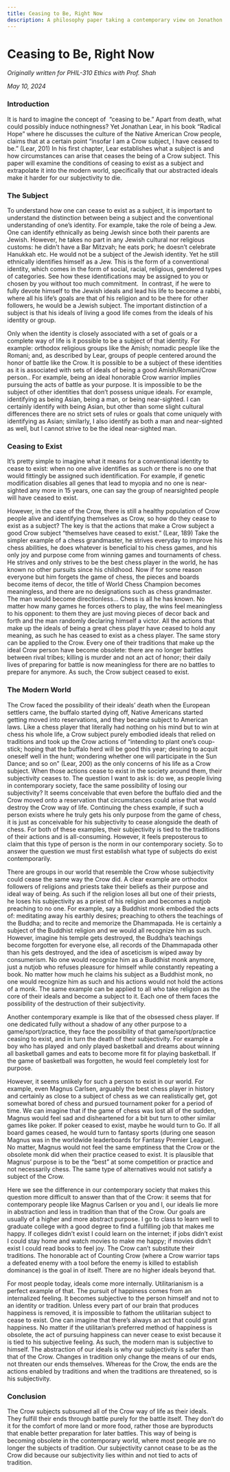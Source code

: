 ```yaml
---
title: Ceasing to Be, Right Now
description: A philosophy paper taking a contemporary view on Jonathon Lear's death of existence.
---
```


# Ceasing to Be, Right Now

*Originally written for PHIL-310 Ethics with Prof. Shah*

*May 10, 2024*

### Introduction
It is hard to imagine the concept of  “ceasing to be.” Apart from death, what could possibly induce nothingness? Yet Jonathan Lear, in his book “Radical Hope” where he discusses the culture of the Native American Crow people, claims that at a certain point “insofar I am a Crow subject, I have ceased to be.” (Lear, 201) In his first chapter, Lear establishes what a subject is and how circumstances can arise that ceases the being of a Crow subject. This paper will examine the conditions of ceasing to exist as a subject and extrapolate it into the modern world, specifically that our abstracted ideals make it harder for our subjectivity to die.

### The Subject
To understand how one can cease to exist as a subject, it is important to understand the distinction between being a subject and the conventional understanding of one’s identity. For example, take the role of being a Jew. One can identify ethnically as being Jewish since both their parents are Jewish. However, he takes no part in any Jewish cultural nor religious customs: he didn’t have a Bar Mitzvah; he eats pork; he doesn’t celebrate Hanukkah etc. He would not be a subject of the Jewish identity. Yet he still ethnically identifies himself as a Jew. This is the form of a conventional identity, which comes in the form of social, racial, religious, gendered types of categories. See how these identifications may be assigned to you or chosen by you without too much commitment.  In contrast, if he were to fully devote himself to the Jewish ideals and lead his life to become a rabbi, where all his life’s goals are that of his religion and to be there for other followers, he would be a Jewish subject. The important distinction of a subject is that his ideals of living a good life comes from the ideals of his identity or group.

Only when the identity is closely associated with a set of goals or a complete way of life is it possible to be a subject of that identity. For example: orthodox religious groups like the Amish; nomadic people like the Romani; and, as described by Lear, groups of people centered around the honor of battle like the Crow. It is possible to be a subject of these identities as it is associated with sets of ideals of being a good Amish/Romani/Crow person.. For example, being an ideal honorable Crow warrior implies pursuing the acts of battle as your purpose. It is impossible to be the subject of other identities that don’t possess unique ideals. For example, identifying as being Asian, being a man, or being near-sighted. I can certainly identify with being Asian, but other than some slight cultural differences there are no strict sets of rules or goals that come uniquely with identifying as Asian; similarly, I also identify as both a man and near-sighted as well, but I cannot strive to be the ideal near-sighted man.

### Ceasing to Exist
It’s pretty simple to imagine what it means for a conventional identity to cease to exist: when no one alive identifies as such or there is no one that would fittingly be assigned such identification. For example, if genetic modification disables all genes that lead to myopia and no one is near-sighted any more in 15 years, one can say the group of nearsighted people will have ceased to exist.

However, in the case of the Crow, there is still a healthy population of Crow people alive and identifying themselves as Crow, so how do they cease to exist as a subject? The key is that the actions that make a Crow subject a good Crow subject “themselves have ceased to exist.” (Lear, 189) Take the simpler example of a chess grandmaster, he strives everyday to improve his chess abilities, he does whatever is beneficial to his chess games, and his only joy and purpose come from winning games and tournaments of chess. He strives and only strives to be the best chess player in the world, he has known no other pursuits since his childhood. Now if for some reason everyone but him forgets the game of chess, the pieces and boards become items of decor, the title of World Chess Champion becomes meaningless, and there are no designations such as chess grandmaster. The man would become directionless… Chess is all he has known. No matter how many games he forces others to play, the wins feel meaningless to his opponent: to them they are just moving pieces of decor back and forth and the man randomly declaring himself a victor. All the actions that make up the ideals of being a great chess player have ceased to hold any meaning, as such he has ceased to exist as a chess player. The same story can be applied to the Crow. Every one of their traditions that make up the ideal Crow person have become obsolete: there are no longer battles between rival tribes; killing is murder and not an act of honor; their daily lives of preparing for battle is now meaningless for there are no battles to prepare for anymore. As such, the Crow subject ceased to exist.

### The Modern World
The Crow faced the possibility of their ideals’ death when the European settlers came, the buffalo started dying off, Native Americans started getting moved into reservations, and they became subject to American laws. Like a chess player that literally had nothing on his mind but to win at chess his whole life, a Crow subject purely embodied ideals that relied on traditions and took up the Crow actions of “intending to plant one’s coup-stick; hoping that the buffalo herd will be good this year; desiring to acquit oneself well in the hunt; wondering whether one will participate in the Sun Dance; and so on” (Lear, 200) as the only concerns of his life as a Crow subject. When those actions cease to exist in the society around them, their subjectivity ceases to.
The question I want to ask is: do we, as people living in contemporary society, face the same possibility of losing our subjectivity? It seems conceivable that even before the buffalo died and the Crow moved onto a reservation that circumstances could arise that would destroy the Crow way of life. Continuing the chess example, if such a person exists where he truly gets his only purpose from the game of chess, it is just as conceivable for his subjectivity to cease alongside the death of chess. For both of these examples, their subjectivity is tied to the traditions of their actions and is all-consuming. However, it feels preposterous to claim that this type of person is the norm in our contemporary society. So to answer the question we must first establish what type of subjects do exist contemporarily.

There are groups in our world that resemble the Crow whose subjectivity could cease the same way the Crow did. A clear example are orthodox followers of religions and priests take their beliefs as their purpose and ideal way of being. As such if the religion loses all but one of their priests, he loses his subjectivity as a priest of his religion and becomes a nutjob preaching to no one. For example, say a Buddhist monk embodied the acts of: meditating away his earthly desires; preaching to others the teachings of the Buddha; and to recite and memorize the Dhammapada. He is certainly a subject of the Buddhist religion and we would all recognize him as such. However, imagine his temple gets destroyed, the Buddha’s teachings become forgotten for everyone else, all records of the Dhammapada other than his gets destroyed, and the idea of asceticism is wiped away by consumerism. No one would recognize him as a Buddhist monk anymore, just a nutjob who refuses pleasure for himself while constantly repeating a book. No matter how much he claims his subject as a Buddhist monk, no one would recognize him as such and his actions would not hold the actions of a monk. The same example can be applied to all who take religion as the core of their ideals and become a subject to it. Each one of them faces the possibility of the destruction of their subjectivity.

Another contemporary example is like that of the obsessed chess player. If one dedicated fully without a shadow of any other purpose to a game/sport/practice, they face the possibility of that game/sport/practice ceasing to exist, and in turn the death of their subjectivity. For example a boy who has played  and only played basketball and dreams about winning all basketball games and eats to become more fit for playing basketball. If the game of basketball was forgotten, he would feel completely lost for purpose.

However, it seems unlikely for such a person to exist in our world. For example, even Magnus Carlsen, arguably the best chess player in history and certainly as close to a subject of chess as we can realistically get, got somewhat bored of chess and pursued tournament poker for a period of time. We can imagine that if the game of chess was lost all of the sudden, Magnus would feel sad and disheartened for a bit but turn to other similar games like poker. If poker ceased to exist, maybe he would turn to Go. If all board games ceased, he would turn to fantasy sports (during one season Magnus was in the worldwide leaderboards for Fantasy Premier League). No matter, Magnus would not feel the same emptiness that the Crow or the obsolete monk did when their practice ceased to exist. It is plausible that Magnus’ purpose is to be the “best” at some competition or practice and not necessarily chess. The same type of alternatives would not satisfy a subject of the Crow.

Here we see the difference in our contemporary society that makes this question more difficult to answer than that of the Crow: it seems that for contemporary people like Magnus Carlsen or you and I, our ideals lie more in abstraction and less in tradition than that of the Crow. Our goals are usually of a higher and more abstract purpose. I go to class to learn well to graduate college with a good degree to find a fulfilling job that makes me happy. If colleges didn’t exist I could learn on the internet; if jobs didn’t exist I could stay home and watch movies to make me happy; if movies didn’t exist I could read books to feel joy. The Crow can’t substitute their traditions. The honorable act of Counting Crow (where a Crow warrior taps a defeated enemy with a tool before the enemy is killed to establish dominance) is the goal in of itself. There are no higher ideals beyond that.

For most people today, ideals come more internally. Utilitarianism is a perfect example of that. The pursuit of happiness comes from an internalized feeling. It becomes subjective to the person himself and not to an identity or tradition. Unless every part of our brain that produces happiness is removed, it is impossible to fathom the utilitarian subject to cease to exist. One can imagine that there’s always an act that could grant happiness. No matter if the utilitarian’s preferred method of happiness is obsolete, the act of pursuing happiness can never cease to exist because it is tied to his subjective feeling. As such, the modern man is subjective to himself. The abstraction of our ideals is why our subjectivity is safer than that of the Crow. Changes in tradition only change the means of our ends, not threaten our ends themselves. Whereas for the Crow, the ends are the actions enabled by traditions and when the traditions are threatened, so is his subjectivity.

### Conclusion
The Crow subjects subsumed all of the Crow way of life as their ideals. They fulfill their ends through battle purely for the battle itself. They don’t do it for the comfort of more land or more food, rather those are byproducts that enable better preparation for later battles. This way of being is becoming obsolete in the contemporary world, where most people are no longer the subjects of tradition. Our subjectivity cannot cease to be as the Crow did because our subjectivity lies within and not tied to acts of tradition.